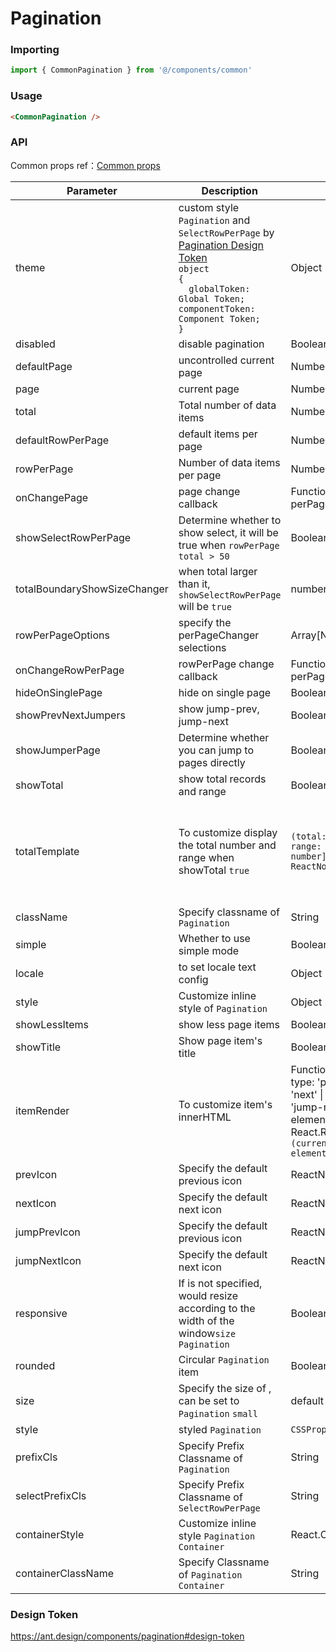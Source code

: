 # Pagination

### Importing

```js
import { CommonPagination } from '@/components/common'
```

### Usage

```html
<CommonPagination />
```

### API

Common props ref：[Common props](https://ant.design/components/pagination#api)

| Parameter                    | Description                                                                                                                                                                                                                                   | Type                                                                                                                                                 | Default                                                                                    |
| ---------------------------- | --------------------------------------------------------------------------------------------------------------------------------------------------------------------------------------------------------------------------------------------- | ---------------------------------------------------------------------------------------------------------------------------------------------------- | ------------------------------------------------------------------------------------------ |
| theme                        | custom style `Pagination` and `SelectRowPerPage` by [Pagination Design Token](https://ant.design/components/pagination#design-token) <br/>`object` <br/>`{`<br/>`  globalToken: Global Token;`<br/>`componentToken: Component Token;`<br/>`}` | Object                                                                                                                                               | -                                                                                          |
| disabled                     | disable pagination                                                                                                                                                                                                                            | Boolean                                                                                                                                              | -                                                                                          |
| defaultPage                  | uncontrolled current page                                                                                                                                                                                                                     | Number                                                                                                                                               | 1                                                                                          |
| page                         | current page                                                                                                                                                                                                                                  | Number                                                                                                                                               | -                                                                                          |
| total                        | Total number of data items                                                                                                                                                                                                                    | Number                                                                                                                                               | 0                                                                                          |
| defaultRowPerPage            | default items per page                                                                                                                                                                                                                        | Number                                                                                                                                               | 10                                                                                         |
| rowPerPage                   | Number of data items per page                                                                                                                                                                                                                 | Number                                                                                                                                               | 10                                                                                         |
| onChangePage                 | page change callback                                                                                                                                                                                                                          | Function(current, perPage)                                                                                                                           | -                                                                                          |
| showSelectRowPerPage         | Determine whether to show select, it will be true when `rowPerPage` `total > 50`                                                                                                                                                              | Boolean                                                                                                                                              | -                                                                                          |
| totalBoundaryShowSizeChanger | when total larger than it, `showSelectRowPerPage` will be `true`                                                                                                                                                                              | number                                                                                                                                               | 50                                                                                         |
| rowPerPageOptions            | specify the perPageChanger selections                                                                                                                                                                                                         | Array[Number]                                                                                                                                        | [10, 20, 50, 100]                                                                          |
| onChangeRowPerPage           | rowPerPage change callback                                                                                                                                                                                                                    | Function(current, perPage)                                                                                                                           | -                                                                                          |
| hideOnSinglePage             | hide on single page                                                                                                                                                                                                                           | Boolean                                                                                                                                              | false                                                                                      |
| showPrevNextJumpers          | show jump-prev, jump-next                                                                                                                                                                                                                     | Boolean                                                                                                                                              | true                                                                                       |
| showJumperPage               | Determine whether you can jump to pages directly                                                                                                                                                                                              | Boolean / Object                                                                                                                                     | false / {goButton: true}                                                                   |
| showTotal                    | show total records and range                                                                                                                                                                                                                  | Boolean                                                                                                                                              | -                                                                                          |
| totalTemplate                | To customize display the total number and range when showTotal `true`                                                                                                                                                                         | `(total: number, range: [number, number]) => ReactNode \| String`                                                                                    | `` (total: number, range: [number, number]) => `${range[0]} - ${range[1]} จาก ${total}` `` |
| className                    | Specify classname of `Pagination`                                                                                                                                                                                                             | String                                                                                                                                               | -                                                                                          |
| simple                       | Whether to use simple mode                                                                                                                                                                                                                    | Boolean                                                                                                                                              | -                                                                                          |
| locale                       | to set locale text config                                                                                                                                                                                                                     | Object                                                                                                                                               | [th_TH](https://github.com/react-component/pagination/blob/master/src/locale/th_TH.ts)     |
| style                        | Customize inline style of `Pagination`                                                                                                                                                                                                        | Object                                                                                                                                               | -                                                                                          |
| showLessItems                | show less page items                                                                                                                                                                                                                          | Boolean                                                                                                                                              | false                                                                                      |
| showTitle                    | Show page item's title                                                                                                                                                                                                                        | Boolean                                                                                                                                              | true                                                                                       |
| itemRender                   | To customize item's innerHTML                                                                                                                                                                                                                 | Function(current, type: 'page' \| 'prev' \| 'next' \| 'jump-prev' \| 'jump-next', element): React.ReactNode \| `(current, type, element) => element` | -                                                                                          |
| prevIcon                     | Specify the default previous icon                                                                                                                                                                                                             | ReactNode                                                                                                                                            | -                                                                                          |
| nextIcon                     | Specify the default next icon                                                                                                                                                                                                                 | ReactNode                                                                                                                                            | -                                                                                          |
| jumpPrevIcon                 | Specify the default previous icon                                                                                                                                                                                                             | ReactNode                                                                                                                                            | -                                                                                          |
| jumpNextIcon                 | Specify the default next icon                                                                                                                                                                                                                 | ReactNode                                                                                                                                            | -                                                                                          |
| responsive                   | If is not specified, would resize according to the width of the window`size` `Pagination`                                                                                                                                                     | Boolean                                                                                                                                              | -                                                                                          |
| rounded                      | Circular `Pagination` item                                                                                                                                                                                                                    | Boolean                                                                                                                                              | false                                                                                      |
| size                         | Specify the size of , can be set to `Pagination` `small`                                                                                                                                                                                      | default \| small                                                                                                                                     | default                                                                                    |
| style                        | styled `Pagination`                                                                                                                                                                                                                           | `CSSProperties`                                                                                                                                      | -                                                                                          |
| prefixCls                    | Specify Prefix Classname of `Pagination`                                                                                                                                                                                                      | String                                                                                                                                               | -                                                                                          |
| selectPrefixCls              | Specify Prefix Classname of `SelectRowPerPage`                                                                                                                                                                                                | String                                                                                                                                               | -                                                                                          |
| containerStyle               | Customize inline style `Pagination Container`                                                                                                                                                                                                 | React.CSSProperties                                                                                                                                  | -                                                                                          |
| containerClassName           | Specify Classname of `Pagination Container`                                                                                                                                                                                                   | String                                                                                                                                               | -                                                                                          |

### Design Token

https://ant.design/components/pagination#design-token
